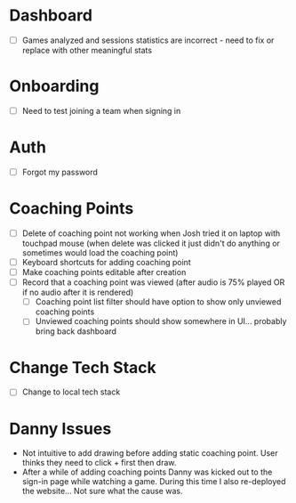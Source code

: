 # Dashboard
* [ ] Games analyzed and sessions statistics are incorrect - need to fix or replace with other meaningful stats

# Onboarding
* [ ] Need to test joining a team when signing in

# Auth
* [ ] Forgot my password

# Coaching Points
* [ ] Delete of coaching point not working when Josh tried it on laptop with touchpad mouse (when delete was clicked it just didn't do anything or sometimes would load the coaching point)
* [ ] Keyboard shortcuts for adding coaching point
* [ ] Make coaching points editable after creation
* [ ] Record that a coaching point was viewed (after audio is 75% played OR if no audio after it is rendered)
    * [ ] Coaching point list filter should have option to show only unviewed coaching points
    * [ ] Unviewed coaching points should show somewhere in UI... probably bring back dashboard

# Change Tech Stack
* [ ] Change to local tech stack

# Danny Issues
- Not intuitive to add drawing before adding static coaching point. User thinks they need to click + first then draw.
- After a while of adding coaching points Danny was kicked out to the sign-in page while watching a game. During this time I also re-deployed the website... Not sure what the cause was.